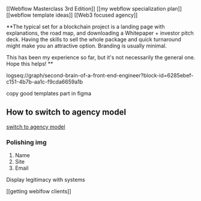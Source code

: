 [[Webflow Masterclass 3rd Edition]]
[[my webflow specialization plan]]
[[webflow template ideas]]
[[Web3 focused agency]]

**The typical set for a blockchain project is a landing page with explanations, the road map, and downloading a Whitepaper + investor pitch deck. Having the skills to sell the whole package and quick turnaround might make you an attractive option. Branding is usually minimal.

This has been my experience so far, but it's not necessarily the general one. Hope this helps! **

logseq://graph/second-brain-of-a-front-end-engineer?block-id=6285ebef-c151-4b7b-aa1c-f9cda6659a1b 

copy good templates part in figma

## How to switch to agency model
[switch to agency model](https://twitter.com/Shane___Martin/status/1525498488493985793)

### Polishing img
1. Name
2. Site
3. Email

Display legitimacy with systems


[[getting weblfow clients]]
